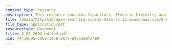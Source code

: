```yaml
---
content_type: resource
description: This resource contains Capacitors, Electric Circuits, and Dielectrics.
file: /media/https%3A/open-learning-course-data-rc.s3.amazonaws.com/8-02x-physics-ii-electricity-magnetism-with-an-experimental-focus-spring-2005/7473e60630691e395e75d42e3e8f2469_3_08_2002_edited.pdf
file_type: application/pdf
resourcetype: Document
title: 3_08_2002_edited.pdf
uid: 7473e606-3069-1e39-5e75-d42e3e8f2469
---
```

